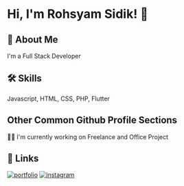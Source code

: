 
# Hi, I'm Rohsyam Sidik! 👋


## 🚀 About Me
I'm a Full Stack Developer


## 🛠 Skills
Javascript, HTML, CSS, PHP, Flutter


## Other Common Github Profile Sections
👩‍💻 I'm currently working on Freelance and Office Project


## 🔗 Links
[![portfolio](https://img.shields.io/badge/my_portfolio-000?style=for-the-badge&logo=ko-fi&logoColor=white)](https://katherineoelsner.com/)
[![instagram](https://img.shields.io/badge/instagram-0A66C2?style=for-the-badge&logo=instagram&logoColor=white)](https://www.instagram.com/rohsyamsdk_)

